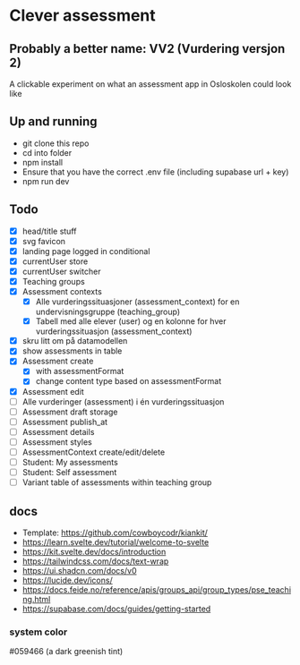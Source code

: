 # Clever assessment

## Probably a better name: VV2 (Vurdering versjon 2)

A clickable experiment on what an assessment app in Osloskolen could look like

## Up and running

- git clone this repo
- cd into folder
- npm install
- Ensure that you have the correct .env file (including supabase url + key)
- npm run dev

## Todo

- [x] head/title stuff
- [x] svg favicon
- [x] landing page logged in conditional
- [x] currentUser store
- [x] currentUser switcher
- [x] Teaching groups
- [x] Assessment contexts
  - [x] Alle vurderingssituasjoner (assessment_context) for en undervisningsgruppe (teaching_group)
  - [x] Tabell med alle elever (user) og en kolonne for hver vurderingssituasjon (assessment_context)
- [x] skru litt om på datamodellen
- [x] show assessments in table
- [x] Assessment create
  - [x] with assessmentFormat
  - [x] change content type based on assessmentFormat
- [x] Assessment edit
- [ ] Alle vurderinger (assessment) i én vurderingssituasjon
- [ ] Assessment draft storage
- [ ] Assessment publish_at
- [ ] Assessment details
- [ ] Assessment styles
- [ ] AssessmentContext create/edit/delete
- [ ] Student: My assessments
- [ ] Student: Self assessment
- [ ] Variant table of assessments within teaching group

## docs

- Template: https://github.com/cowboycodr/kiankit/
- https://learn.svelte.dev/tutorial/welcome-to-svelte
- https://kit.svelte.dev/docs/introduction
- https://tailwindcss.com/docs/text-wrap
- https://ui.shadcn.com/docs/v0
- https://lucide.dev/icons/
- https://docs.feide.no/reference/apis/groups_api/group_types/pse_teaching.html
- https://supabase.com/docs/guides/getting-started

### system color

#059466 (a dark greenish tint)
